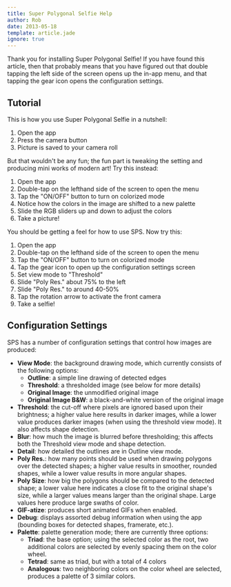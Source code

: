 ```yaml
---
title: Super Polygonal Selfie Help
author: Rob
date: 2013-05-18
template: article.jade
ignore: true
---
```


Thank you for installing Super Polygonal Selfie! If you have found this article, then that probably means that you have figured out that double tapping the left side of the screen opens up the in-app menu, and that tapping the gear icon opens the configuration settings.

## Tutorial

This is how you use Super Polygonal Selfie in a nutshell:

1. Open the app
2. Press the camera button
3. Picture is saved to your camera roll

But that wouldn't be any fun; the fun part is tweaking the setting and producing mini works of modern art! Try this instead:

1. Open the app
2. Double-tap on the lefthand side of the screen to open the menu
3. Tap the "ON/OFF" button to turn on colorized mode
4. Notice how the colors in the image are shifted to a new palette
5. Slide the RGB sliders up and down to adjust the colors
6. Take a picture!

You should be getting a feel for how to use SPS. Now try this:

1. Open the app
2. Double-tap on the lefthand side of the screen to open the menu
3. Tap the "ON/OFF" button to turn on colorized mode
4. Tap the gear icon to open up the configuration settings screen
5. Set view mode to "Threshold"
6. Slide "Poly Res." about 75% to the left
7. Slide "Poly Res." to around 40-50%
8. Tap the rotation arrow to activate the front camera
9. Take a selfie!

## Configuration Settings

SPS has a number of configuration settings that control how images are produced:

- __View Mode__: the background drawing mode, which currently consists of the following options:
	- __Outline__: a simple line drawing of detected edges
	- __Threshold__: a thresholded image (see below for more details)
	- __Original Image__: the unmodified original image
	- __Original Image B&W__: a black-and-white version of the original image
- __Threshold__: the cut-off where pixels are ignored based upon their brightness; a higher value here results in darker images, while a lower value produces darker images (when using the threshold view mode). It also affects shape detection.
- __Blur__: how much the image is blurred before thresholding; this affects both the Threshold view mode and shape detection.
- __Detail__: how detailed the outlines are in Outline view mode.
- __Poly Res.__: how many points should be used when drawing polygons over the detected shapes; a higher value results in smoother, rounded shapes, while a lower value results in more angular shapes.
- __Poly Size__: how big the polygons should be compared to the detected shape; a lower value here indicates a close fit to the original shape's size, while a larger values means larger than the original shape. Large values here produce large swaths of color.
- __GIF-atize__: produces short animated GIFs when enabled.
- __Debug__: displays assorted debug information when using the app (bounding boxes for detected shapes, framerate, etc.).
- __Palette__: palette generation mode; there are currently three options:
	- __Triad__: the base option; using the selected color as the root, two additional colors are selected by evenly spacing them on the color wheel.
	- __Tetrad__: same as triad, but with a total of 4 colors
	- __Analogous__: two neighboring colors on the color wheel are selected, produces a palette of 3 similar colors.


